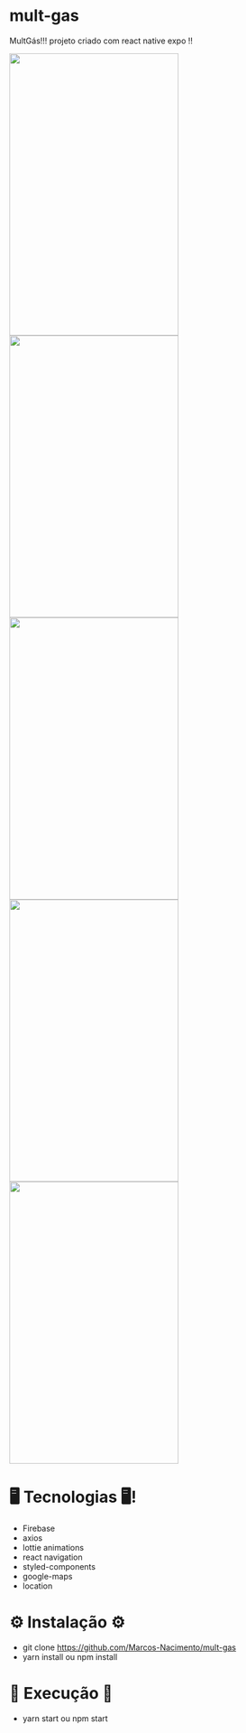 # mult-gas

MultGás!!! projeto criado com react native expo !!

<img src="https://user-images.githubusercontent.com/62677231/127410903-6214f5b0-f343-4ec0-b226-54bb55e64082.jpg" width="300" height="500">
<img src="https://user-images.githubusercontent.com/62677231/127410952-68109e1f-5586-4db7-87c3-527c749801ba.jpg" width="300" height="500">
<img src="https://user-images.githubusercontent.com/62677231/127411015-4efaedc0-2c82-4862-821f-44319678f20b.jpg" width="300" height="500">
<img src="https://user-images.githubusercontent.com/62677231/127411079-68c9058b-8efa-4420-b4b9-aec599d61382.jpg" width="300" height="500">
<img src="https://user-images.githubusercontent.com/62677231/127411111-a3a11430-df15-49d3-8ebe-7bd3f6740b64.jpg" width="300" height="500">

# 🖥 Tecnologias 🖥!
- Firebase
- axios
- lottie animations
- react navigation
- styled-components
- google-maps
- location

# ⚙ Instalação ⚙

 - git clone https://github.com/Marcos-Nacimento/mult-gas
 - yarn install ou npm install

# 🚀 Execução 🚀

 - yarn start ou npm start
